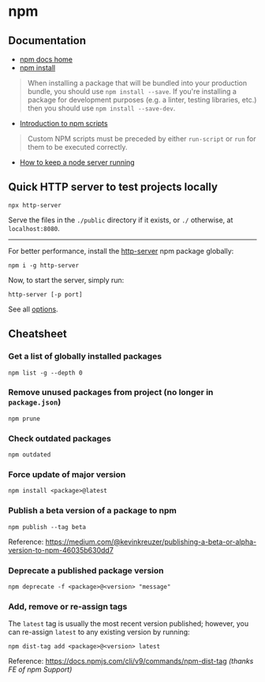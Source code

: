 # npm

## Documentation

+ [npm docs home](https://docs.npmjs.com/)
+ [npm install](https://docs.npmjs.com/cli/install)

> When installing a package that will be bundled into your production bundle, you should use `npm install --save`. If you're installing a package for development purposes (e.g. a linter, testing libraries, etc.) then you should use `npm install --save-dev`.

+ [Introduction to npm scripts](https://medium.freecodecamp.org/introduction-to-npm-scripts-1dbb2ae01633)

> Custom NPM scripts must be preceded by either `run-script` or `run` for them to be executed correctly.

+ [How to keep a node server running](https://stackoverflow.com/questions/12701259/how-to-make-a-node-js-application-run-permanently)

## Quick HTTP server to test projects locally

`npx http-server`

Serve the files in the `./public` directory if it exists, or `./` otherwise, at `localhost:8080`.

---

For better performance, install the [http-server](https://www.npmjs.com/package/http-server) npm package globally:

`npm i -g http-server`

Now, to start the server, simply run:

`http-server [-p port]`

See all [options](https://www.npmjs.com/package/http-server#available-options).

## Cheatsheet

### Get a list of globally installed packages

`npm list -g --depth 0`

### Remove unused packages from project (no longer in `package.json`)

`npm prune`

### Check outdated packages

`npm outdated`

### Force update of major version

`npm install <package>@latest`

### Publish a beta version of a package to npm

`npm publish --tag beta`

Reference: https://medium.com/@kevinkreuzer/publishing-a-beta-or-alpha-version-to-npm-46035b630dd7

### Deprecate a published package version

`npm deprecate -f <package>@<version> "message"`

### Add, remove or re-assign tags

The `latest` tag is usually the most recent version published; however, you can re-assign `latest` to any existing version by running:

`npm dist-tag add <package>@<version> latest`

Reference: https://docs.npmjs.com/cli/v9/commands/npm-dist-tag *(thanks FE of npm Support)*

